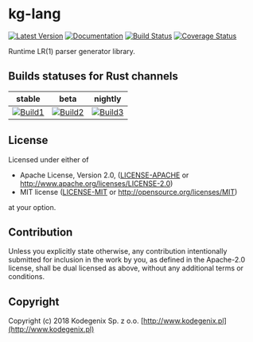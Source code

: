# kg-lang

[![Latest Version](https://img.shields.io/crates/v/kg-lang.svg)](https://crates.io/crates/kg-lang)
[![Documentation](https://docs.rs/kg-lang/badge.svg)](https://docs.rs/kg-lang)
[![Build Status](https://travis-ci.org/kodegenix/kg-lang.svg?branch=master)](https://travis-ci.org/kodegenix/kg-lang)
[![Coverage Status](https://coveralls.io/repos/github/kodegenix/kg-lang/badge.svg?branch=master)](https://coveralls.io/github/kodegenix/kg-lang?branch=master)

Runtime LR(1) parser generator library.

## Builds statuses for Rust channels

| stable            | beta              | nightly           |
|-------------------|-------------------|-------------------|
| [![Build1][3]][4] | [![Build2][2]][4] | [![Build3][1]][4] |

[1]: https://travis-matrix-badges.herokuapp.com/repos/kodegenix/kg-lang/branches/master/1
[2]: https://travis-matrix-badges.herokuapp.com/repos/kodegenix/kg-lang/branches/master/2
[3]: https://travis-matrix-badges.herokuapp.com/repos/kodegenix/kg-lang/branches/master/3
[4]: https://travis-ci.org/kodegenix/kg-lang

## License

Licensed under either of
* Apache License, Version 2.0, ([LICENSE-APACHE](LICENSE-APACHE) or http://www.apache.org/licenses/LICENSE-2.0)
* MIT license ([LICENSE-MIT](LICENSE-MIT) or http://opensource.org/licenses/MIT)

at your option.

## Contribution

Unless you explicitly state otherwise, any contribution intentionally submitted
for inclusion in the work by you, as defined in the Apache-2.0 license, shall be dual licensed as above, without any
additional terms or conditions.

## Copyright

Copyright (c) 2018 Kodegenix Sp. z o.o. [http://www.kodegenix.pl](http://www.kodegenix.pl)
